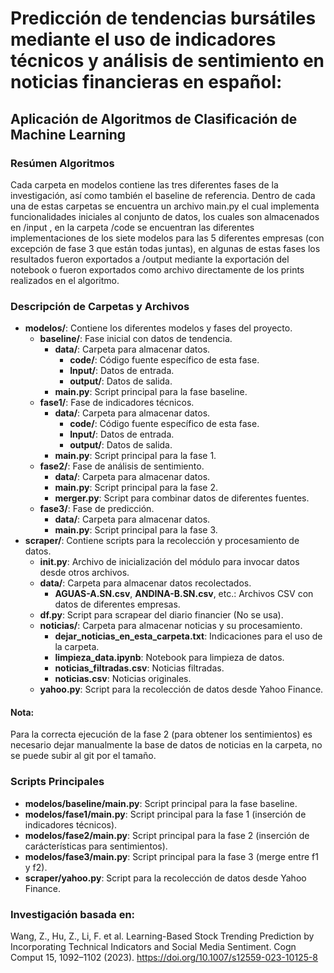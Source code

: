 # Predicción de tendencias bursátiles mediante el uso de indicadores técnicos y análisis de sentimiento en noticias financieras en español:
## Aplicación de Algoritmos de Clasificación de Machine Learning

### Resúmen Algoritmos

Cada carpeta en modelos contiene las tres diferentes fases de la investigación, así como también el baseline de referencia. Dentro de cada una de estas carpetas se encuentra un archivo main.py el cual implementa funcionalidades iniciales al conjunto de datos, los cuales son almacenados en /input , en la carpeta /code se encuentran las diferentes implementaciones de los siete modelos para las 5 diferentes empresas (con excepción de fase 3 que están todas juntas), en algunas de estas fases los resultados fueron exportados a /output mediante la exportación del notebook o fueron exportados como archivo directamente de los prints realizados en el algoritmo.

### Descripción de Carpetas y Archivos

- **modelos/**: Contiene los diferentes modelos y fases del proyecto.
  - **baseline/**: Fase inicial con datos de tendencia.
    - **data/**: Carpeta para almacenar datos.
      - **code/**: Código fuente específico de esta fase.
      - **Input/**: Datos de entrada.
      - **output/**: Datos de salida.
    - **main.py**: Script principal para la fase baseline.
  - **fase1/**: Fase de indicadores técnicos.
    - **data/**: Carpeta para almacenar datos.
      - **code/**: Código fuente específico de esta fase.
      - **Input/**: Datos de entrada.
      - **output/**: Datos de salida.
    - **main.py**: Script principal para la fase 1.
  - **fase2/**: Fase de análisis de sentimiento.
    - **data/**: Carpeta para almacenar datos.
    - **main.py**: Script principal para la fase 2.
    - **merger.py**: Script para combinar datos de diferentes fuentes.
  - **fase3/**: Fase de predicción.
    - **data/**: Carpeta para almacenar datos.
    - **main.py**: Script principal para la fase 3.
- **scraper/**: Contiene scripts para la recolección y procesamiento de datos.
  - **__init__.py**: Archivo de inicialización del módulo para invocar datos desde otros archivos.
  - **data/**: Carpeta para almacenar datos recolectados.
    - **AGUAS-A.SN.csv**, **ANDINA-B.SN.csv**, etc.: Archivos CSV con datos de diferentes empresas.
  - **df.py**: Script para scrapear del diario financier (No se usa).
  - **noticias/**: Carpeta para almacenar noticias y su procesamiento.
    - **dejar_noticias_en_esta_carpeta.txt**: Indicaciones para el uso de la carpeta.
    - **limpieza_data.ipynb**: Notebook para limpieza de datos.
    - **noticias_filtradas.csv**: Noticias filtradas.
    - **noticias.csv**: Noticias originales.
  - **yahoo.py**: Script para la recolección de datos desde Yahoo Finance.

#### Nota:
  Para la correcta ejecución de la fase 2 (para obtener los sentimientos) es necesario dejar manualmente la base de datos de noticias en la carpeta, no se puede subir al git por el tamaño.

### Scripts Principales

- **modelos/baseline/main.py**: Script principal para la fase baseline.
- **modelos/fase1/main.py**: Script principal para la fase 1 (inserción de indicadores técnicos).
- **modelos/fase2/main.py**: Script principal para la fase 2 (inserción de carácterísticas para sentimientos).
- **modelos/fase3/main.py**: Script principal para la fase 3 (merge entre f1 y f2).
- **scraper/yahoo.py**: Script para la recolección de datos desde Yahoo Finance.

### Investigación basada en:
Wang, Z., Hu, Z., Li, F. et al. Learning-Based Stock Trending Prediction by Incorporating Technical Indicators and Social Media Sentiment. Cogn Comput 15, 1092–1102 (2023). https://doi.org/10.1007/s12559-023-10125-8